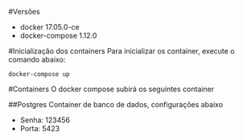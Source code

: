 #Versões

- docker 17.05.0-ce
- docker-compose 1.12.0

#Inicialização dos containers
Para inicializar os container, execute o comando abaixo:

```shell
docker-compose up
```

#Containers
O docker compose subirá os seguintes container

##Postgres
Container de banco de dados, configurações abaixo  
* Senha: 123456
* Porta: 5423
